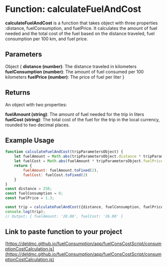 # Function: calculateFuelAndCost
**calculateFuelAndCost** is a function that takes object with three properties :distance, fuelConsumption, and fuelPrice. It calculates the amount of fuel needed and the total cost of the fuel based on the distance traveled, fuel consumption per 100 km, and fuel price.

## Parameters
Object {
**distance (number)**: The distance traveled in kilometers
**fuelConsumption (number)**: The amount of fuel consumed per 100 kilometers
**fuelPrice (number)**: The price of fuel per liter
}

## Returns
An object with two properties:

**fuelAmount (string)**: The amount of fuel needed for the trip in liters
**fuelCost (string)**: The total cost of the fuel for the trip in the local currency, rounded to two decimal places.

## Example Usage

```javascript
function calculateFuelAndCost(tripParametersObject) {
    let fuelAmount = Math.abs(tripParametersObject.distance * tripParametersObject.fuelConsumption / 100);
    let fuelCost = Math.abs(fuelAmount * tripParametersObject.fuelPrice);
    return {
        fuelAmount: fuelAmount.toFixed(2),
        fuelCost: fuelCost.toFixed(2)
    }
}
const distance = 250;
const fuelConsumption = 8;
const fuelPrice = 1.3;

const trip = calculateFuelAndCost({distance, fuelConsumption, fuelPrice});
console.log(trip);
// Output: { fuelAmount: '20.00', fuelCost: '26.00' }
```

## Link to paste function to your project
[https://deldmc.github.io/fuelConsumption/app/fuelConsCostScript/consumptionCostCalculation.js](https://deldmc.github.io/fuelConsumption/app/fuelConsCostScript/consumptionCostCalculation.js)

